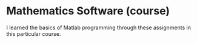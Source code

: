 # Mathematics Software (course)

I learned the basics of Matlab programming through these assignments in this particular course.
